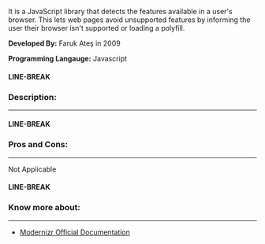 It is a JavaScript library that detects the features available in a user's browser. This lets web pages avoid unsupported features by informing the user their browser isn't supported or loading a polyfill.

**Developed By:** Faruk Ateş in 2009

**Programming Langauge:** Javascript

#### LINE-BREAK

### **Description:**

---

#### LINE-BREAK

### **Pros and Cons:**

---

Not Applicable   

#### LINE-BREAK
  
### **Know more about:**

---

- [Modernizr Official Documentation](https://modernizr.com/)




